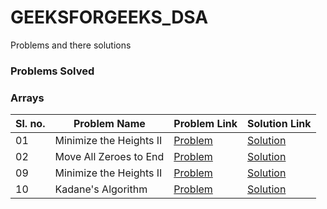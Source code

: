 # GEEKSFORGEEKS_DSA


Problems and there solutions


### Problems Solved

### Arrays
|Sl. no.|Problem Name|Problem Link|Solution Link|
--|---|---|--
|01|Minimize the Heights II|[Problem](./Minimize_the_heights_ii/problem.md)|[Solution](./Minimize_the_heights_ii/Main.java)|
|02|Move All Zeroes to End|[Problem](./Move_All_Zeroes_to_End/problem.md)|[Solution](./Move_All_Zeroes_to_End/Main.java)|
|09|Minimize the Heights II|[Problem](./Minimize_the_heights_ii/problem.md)|[Solution](./Minimize_the_heights_ii/Main.java)|
|10|Kadane's Algorithm|[Problem](./Kadanes_alorigthm/problem.md)|[Solution](./Kadanes_alorigthm/Main.java)|